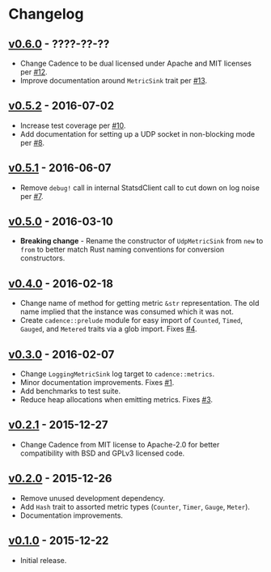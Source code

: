 # Changelog

## [v0.6.0](https://github.com/tshlabs/cadence/tree/master) - ????-??-??
* Change Cadence to be dual licensed under Apache and MIT licenses per
  [#12](https://github.com/tshlabs/cadence/issues/12).
* Improve documentation around `MetricSink` trait per
  [#13](https://github.com/tshlabs/cadence/issues/13).

## [v0.5.2](https://github.com/tshlabs/cadence/tree/0.5.2) - 2016-07-02
* Increase test coverage per [#10](https://github.com/tshlabs/cadence/issues/10).
* Add documentation for setting up a UDP socket in non-blocking mode per
  [#8](https://github.com/tshlabs/cadence/issues/8).

## [v0.5.1](https://github.com/tshlabs/cadence/tree/0.5.1) - 2016-06-07
* Remove `debug!` call in internal StatsdClient call to cut down on log
  noise per [#7](https://github.com/tshlabs/cadence/pull/7).

## [v0.5.0](https://github.com/tshlabs/cadence/tree/0.5.0) - 2016-03-10
* **Breaking change** - Rename the constructor of `UdpMetricSink` from `new`
  to `from` to better match Rust naming conventions for conversion constructors.

## [v0.4.0](https://github.com/tshlabs/cadence/tree/0.4.0) - 2016-02-18
* Change name of method for getting metric `&str` representation. The old name
  implied that the instance was consumed which it was not.
* Create `cadence::prelude` module for easy import of `Counted`, `Timed`,
  `Gauged`, and `Metered` traits via a glob import. Fixes
  [#4](https://github.com/tshlabs/cadence/issues/4).

## [v0.3.0](https://github.com/tshlabs/cadence/tree/0.3.0) - 2016-02-07
* Change `LoggingMetricSink` log target to `cadence::metrics`.
* Minor documentation improvements. Fixes [#1](https://github.com/tshlabs/cadence/issues/1).
* Add benchmarks to test suite.
* Reduce heap allocations when emitting metrics. Fixes
  [#3](https://github.com/tshlabs/cadence/issues/3).

## [v0.2.1](https://github.com/tshlabs/cadence/tree/0.2.1) - 2015-12-27
* Change Cadence from MIT license to Apache-2.0 for better compatibility with
  BSD and GPLv3 licensed code.

## [v0.2.0](https://github.com/tshlabs/cadence/tree/0.2.0) - 2015-12-26
* Remove unused development dependency.
* Add `Hash` trait to assorted metric types (`Counter`, `Timer`, `Gauge`, `Meter`).
* Documentation improvements.


## [v0.1.0](https://github.com/tshlabs/cadence/tree/0.1.0) - 2015-12-22

* Initial release.
